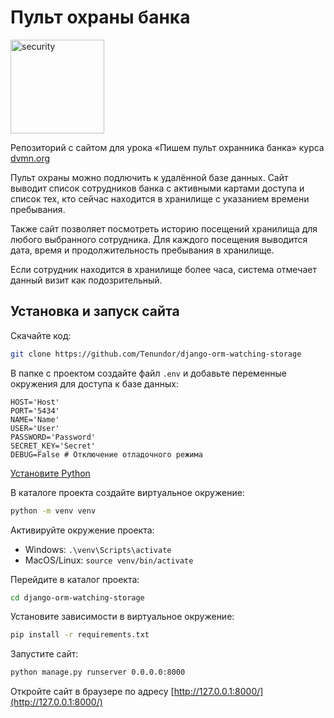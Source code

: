 # Пульт охраны банка
<img src="https://dvmn.org/media/lessons/Django_1-st_LVl_003.png" alt="security" width="150"/>

Репозиторий с сайтом для урока «Пишем пульт охранника банка» курса [dvmn.org](https://dvmn.org/modules/)

Пульт охраны можно подлючить к удалённой базе данных. Сайт выводит список сотрудников банка с активными картами доступа и список тех, кто сейчас находится в хранилище с указанием времени пребывания.

Также сайт позволяет посмотреть историю посещений хранилища для любого выбранного сотрудника. Для каждого посещения выводится дата, время и продолжительность пребывания в хранилище.

Если сотрудник находится в хранилище более часа, система отмечает данный визит как подозрительный.

## Установка и запуск сайта
Скачайте код:
```sh
git clone https://github.com/Tenundor/django-orm-watching-storage
```
В папке с проектом создайте файл `.env` и добавьте переменные окружения для доступа к базе данных:
```
HOST='Host' 
PORT='5434'
NAME='Name'
USER='User'
PASSWORD='Password'
SECRET_KEY='Secret'
DEBUG=False # Отключение отладочного режима
```
[Установите Python](https://www.python.org/)

В каталоге проекта создайте виртуальное окружение:
```sh
python -m venv venv
```
Активируйте окружение проекта:
- Windows: ``.\venv\Scripts\activate``
- MacOS/Linux: ``source venv/bin/activate``

Перейдите в каталог проекта:
```sh 
cd django-orm-watching-storage
```
Установите зависимости в виртуальное окружение:
```sh 
pip install -r requirements.txt
```
Запустите сайт:
```sh
python manage.py runserver 0.0.0.0:8000
```
Откройте сайт в браузере по адресу [http://127.0.0.1:8000/](http://127.0.0.1:8000/)

